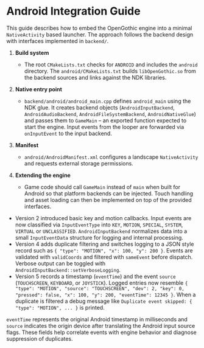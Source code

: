 # Android Integration Guide

This guide describes how to embed the OpenGothic engine into a minimal
`NativeActivity` based launcher. The approach follows the backend design with
interfaces implemented in `backend/`.

1. **Build system**
   - The root `CMakeLists.txt` checks for `ANDROID` and includes the `android`
     directory. The `android/CMakeLists.txt` builds `libOpenGothic.so` from the
     backend sources and links against the NDK libraries.

2. **Native entry point**
   - `backend/android/android_main.cpp` defines `android_main` using the NDK
     glue. It creates backend objects (`AndroidInputBackend`, `AndroidAudioBackend`,
     `AndroidFileSystemBackend`, `AndroidNativeGlue`) and passes them to
     `GameMain` – an exported function expected to start the engine. Input events
     from the looper are forwarded via `onInputEvent` to the input backend.

3. **Manifest**
   - `android/AndroidManifest.xml` configures a landscape `NativeActivity` and
     requests external storage permissions.

4. **Extending the engine**
   - Game code should call `GameMain` instead of `main` when built for Android
     so that platform backends can be injected. Touch handling and asset loading
     can then be implemented on top of the provided interfaces.
  - Version 2 introduced basic key and motion callbacks. Input events are now
    classified via `InputEventType` into `KEY`, `MOTION`, `SPECIAL`, `SYSTEM`,
    `VIRTUAL` or `UNCLASSIFIED`. `AndroidInputBackend` normalizes data into a
    small `InputEventData` structure for logging and internal processing.
  - Version 4 adds duplicate filtering and switches logging to a JSON style
    record such as `{ "type": "MOTION", "x": 100, "y": 200 }`. Events are
    validated with `validCoords` and filtered with `sameEvent` before
    dispatch. Verbose output can be toggled with
    `AndroidInputBackend::setVerboseLogging`.
  - Version 5 records a timestamp (`eventTime`) and the event `source`
    (`TOUCHSCREEN`, `KEYBOARD`, or `JOYSTICK`). Logged entries now resemble
    `{ "type": "MOTION", "source": "TOUCHSCREEN", "dev": 2, "key": 0,
      "pressed": false, "x": 100, "y": 200, "eventTime": 12345 }`. When a
    duplicate is filtered a debug message like
    `Duplicate event skipped: { "type": "MOTION", ... }` is printed.

`eventTime` represents the original Android timestamp in milliseconds and
`source` indicates the origin device after translating the Android input source
flags. These fields help correlate events with engine behavior and diagnose
suppression of duplicates.


